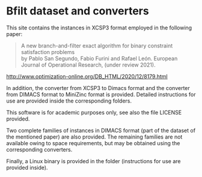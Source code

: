 # Bfilt dataset and converters

This site contains the instances in XCSP3 format employed in the following paper:

> A new branch-and-filter exact algorithm for binary constraint satisfaction problems  
by Pablo San Segundo, Fabio Furini and Rafael León. European Journal of Operational Research, (under review 2021).

http://www.optimization-online.org/DB_HTML/2020/12/8179.html

In addition, the converter from XCSP3  to Dimacs format and the converter from DIMACS format to MiniZinc format is provided. Detailed instructions for use are provided inside the corresponding folders.

This software is for academic purposes only, see also the file LICENSE  provided.

Two complete families of instances in DIMACS format (part of the dataset of the mentioned paper) are also provided. The remaining families are not available owing to  space requirements, but may be obtained using the corresponding converters.

Finally, a Linux binary is provided in the <bin> folder (instructions for use are provided inside).
